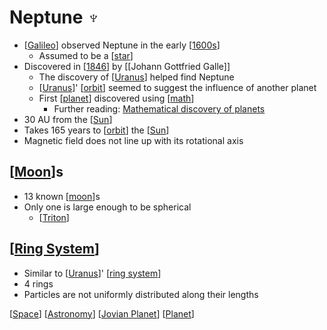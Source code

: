 # Neptune ♆

- [[Galileo]] observed Neptune in the early [[1600s]]
  - Assumed to be a [[star]]
- Discovered in [[1846]] by [[Johann Gottfried Galle]]
  - The discovery of [[Uranus]] helped find Neptune
  - [[Uranus]]' [[orbit]] seemed to suggest the influence of another planet
  - First [[planet]] discovered using [[math]]
    - Further reading: [Mathematical discovery of planets](https://mathshistory.st-andrews.ac.uk/HistTopics/Neptune_and_Pluto/)
- 30 AU from the [[Sun]]
- Takes 165 years to [[orbit]] the [[Sun]]
- Magnetic field does not line up with its rotational axis

## [[Moon]]s

- 13 known [[moon]]s
- Only one is large enough to be spherical
  - [[Triton]]

## [[Ring System]]

- Similar to [[Uranus]]' [[ring system]]
- 4 rings
- Particles are not uniformly distributed along their lengths

[[Space]] [[Astronomy]] [[Jovian Planet]] [[Planet]]

[//begin]: # "Autogenerated link references for markdown compatibility"
[Galileo]: galileo "Galileo"
[1600s]: 1600s "1600s"
[star]: star "Star"
[1846]: 1846 "1846"
[Uranus]: uranus "Uranus ⛢"
[orbit]: orbit "Orbit"
[Planet]: planet "Planet"
[math]: math "Math"
[Sun]: sun "Sun"
[moon]: moon "Moon"
[Triton]: triton "Triton"
[ring system]: ring-system "Ring System"
[Space]: space "Space"
[Astronomy]: astronomy "Astronomy"
[Jovian Planet]: jovian-planet "Jovian Planet"
[//end]: # "Autogenerated link references"
